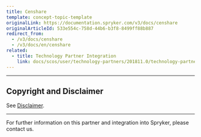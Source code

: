 ```yaml
---
title: Censhare
template: concept-topic-template
originalLink: https://documentation.spryker.com/v3/docs/censhare
originalArticleId: 533e554c-758d-44b6-b3f8-8499ff88b887
redirect_from:
  - /v3/docs/censhare
  - /v3/docs/en/censhare
related:
  - title: Technology Partner Integration
    link: docs/scos/user/technology-partners/201811.0/technology-partner-integration.html
---
```


---

## Copyright and Disclaimer

See [Disclaimer](https://github.com/spryker/spryker-documentation).

---
For further information on this partner and integration into Spryker, please contact us.

<div class="hubspot-forms hubspot-forms--docs">
<div class="hubspot-form" id="hubspot-partners-1">
            <div class="script-embed" data-code="
                                            hbspt.forms.create({
				                                portalId: '2770802',
				                                formId: '163e11fb-e833-4638-86ae-a2ca4b929a41',
              	                                onFormReady: function() {
              		                                const hbsptInit = new CustomEvent('hbsptInit', {bubbles: true});
              		                                document.querySelector('#hubspot-partners-1').dispatchEvent(hbsptInit);
              	                                }
				                            });
            "></div>
</div>
</div>

